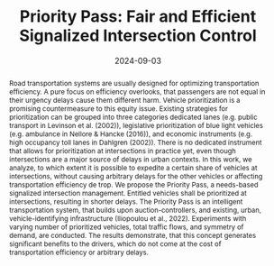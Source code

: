 ---
title: 'Priority Pass: Fair and Efficient Signalized Intersection Control'

# Authors
# If you created a profile for a user (e.g. the default `admin` user), write the username (folder name) here
# and it will be replaced with their full name and linked to their profile.
authors:
  - admin
  - Anastasios Kouvelas
  - Michail Makridis

# Author notes (optional)
author_notes:
  #- 'Equal contribution'
  #- 'Equal contribution'

date: '2024-09-03'
doi: '10.3929/ethz-b-000681446'
url_source: 'https://www.research-collection.ethz.ch/handle/20.500.11850/681446'

# Schedule page publish date (NOT publication's date).
#publishDate: '2023-01-01T00:00:00Z'

# Publication type.
# Accepts a single type but formatted as a YAML list (for Hugo requirements).
# Enter a publication type from the CSL standard.
publication_types: ['conference-journal']

# Publication name and optional abbreviated publication name.
publication: "*Conference in Emerging Technologies in Transportation Systems (TRC-30), Heraklion, Greece, September 02-04, 2024*"
#publication_short: In *Scientific Reports*

abstract: Road transportation systems are usually designed for optimizing transportation efficiency. A pure focus on efficiency overlooks, that passengers are not equal in their urgency  delays cause them different harm. Vehicle prioritization is a promising countermeasure to this equity issue. Existing strategies for prioritization can be grouped into three categories dedicated lanes (e.g. public transport in Levinson et al. (2002)), legislative prioritization of blue light vehicles (e.g. ambulance in Nellore & Hancke (2016)), and economic instruments (e.g. high occupancy toll lanes in Dahlgren (2002)). There is no dedicated instrument that allows for prioritization at intersections in practice yet, even though intersections are a major source of delays in urban contexts. In this work, we analyze, to which extent it is possible to expedite a certain share of vehicles at intersections, without causing arbitrary delays for the other vehicles or affecting transportation efficiency de trop. We propose the Priority Pass, a needs-based signalized intersection management. Entitled vehicles shall be prioritized at intersections, resulting in shorter delays. The Priority Pass is an intelligent transportation system, that builds upon auction-controllers, and existing, urban, vehicle-identifying infrastructure (Iliopoulou et al., 2022). Experiments with varying number of prioritized vehicles, total traffic flows, and symmetry of demand, are conducted. The results demonstrate, that this concept generates significant benefits to the drivers, which do not come at the cost of transportation efficiency or arbitrary delays. 

# Summary. An optional shortened abstract.
#summary: Lorem ipsum dolor sit amet, consectetur adipiscing elit. Duis posuere tellus ac convallis placerat. Proin tincidunt magna sed ex sollicitudin condimentum.

tags: 
- signal control
- fairness
- eth
- transportation
- conference

# Display this page in the Featured widget?
#featured: false

# Featured image
# To use, add an image named `featured.jpg/png` to your page's folder. 
image:
  caption: 'Image credit: Kevin Riehl'
  focal_point: ""
  preview_only: false


---